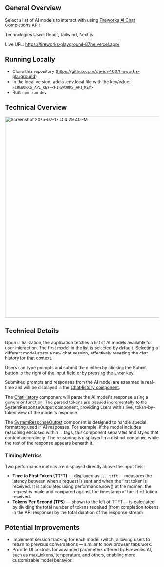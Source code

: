 ## General Overview
Select a list of AI models to interact with using [Fireworks AI Chat Completions API](https://docs.fireworks.ai/api-reference/post-chatcompletions)!

Technologies Used: React, Tailwind, Next.js

Live URL: https://fireworks-playground-87he.vercel.app/

## Running Locally
- Clone this repository (https://github.com/davidv408/fireworks-playground)
- In the local version, add a .env.local file with the key/value: ```FIREWORKS_API_KEY=<FIREWORKS_API_KEY>```
- Run: ```npm run dev```

## Technical Overview
<img width="1098" height="658" alt="Screenshot 2025-07-17 at 4 29 40 PM" src="https://github.com/user-attachments/assets/1583f43d-cd8b-4467-801a-6cfca829b49b" />

## Technical Details

Upon initialization, the application fetches a list of AI models available for user interaction. The first model in the list is selected by default. Selecting a different model starts a new chat session, effectively resetting the chat history for that context.

Users can type prompts and submit them either by clicking the Submit button to the right of the input field or by pressing the ```Enter``` key.

Submitted prompts and responses from the AI model are streamed in real-time and will be displayed in the [ChatHistory component](https://github.com/davidv408/fireworks-playground/blob/main/src/components/ChatHistory.tsx).

The [ChatHistory](https://github.com/davidv408/fireworks-playground/blob/main/src/components/ChatHistory.tsx) component will parse the AI model's response using a [generator function](https://github.com/davidv408/fireworks-playground/blob/main/src/app/lib/StreamGenerator.ts). The parsed tokens are passed incrementally to the SystemResponseOutput component, providing users with a live, token-by-token view of the model's response.

The [SystemResponseOutput](https://github.com/davidv408/fireworks-playground/blob/main/src/components/SystemResponseOutput.tsx) component is designed to handle special formatting used in AI responses. For example, if the model includes reasoning enclosed within <think>...</think> tags, this component separates and styles that content accordingly. The reasoning is displayed in a distinct container, while the rest of the response appears beneath it.

### Timing Metrics 
Two performance metrics are displayed directly above the input field:

- **Time to First Token (TTFT)** — displayed as ```... ttft``` — measures the latency between when a request is sent and when the first token is received. It is calculated using performance.now() at the moment the request is made and compared against the timestamp of the -first token received.
- **Tokens Per Second (TPS)** — shown to the left of TTFT — is calculated by dividing the total number of tokens received (from completion_tokens in the API response) by the total duration of the response stream.

## Potential Improvements
- Implement session tracking for each model switch, allowing users to return to previous conversations — similar to how browser tabs work.
- Provide UI controls for advanced parameters offered by Fireworks AI, such as max_tokens, temperature, and others, enabling more customizable model behavior.
